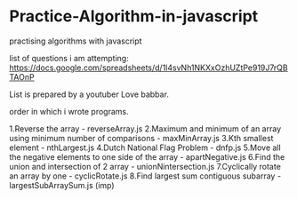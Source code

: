 # Practice-Algorithm-in-javascript
practising algorithms with javascript

list of questions i am attempting:
https://docs.google.com/spreadsheets/d/1l4svNh1NKXxOzhUZtPe919J7rQBTAOnP

List is prepared by a youtuber Love babbar.

order in which i wrote programs.

1.Reverse the array - reverseArray.js
2.Maximum and minimum of an array using minimum number of comparisons - maxMinArray.js
3.Kth smallest element - nthLargest.js
4.Dutch National Flag Problem - dnfp.js
5.Move all the negative elements to one side of the array - apartNegative.js
6.Find the union and intersection of 2 array - unionNintersection.js
7.Cyclically rotate an array by one  - cyclicRotate.js
8.Find largest sum contiguous subarray - largestSubArraySum.js (imp)